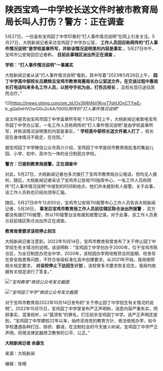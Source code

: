 # 陕西宝鸡一中学校长送文件时被市教育局局长叫人打伤？警方：正在调查

5月27日，一份盖有宝鸡园丁中学印章的“打人事件情况说明”在网上引发关注。5月27日，大皖新闻记者采访宝鸡园丁中学办公室，
**工作人员回应称网传的“打人事件情况说明”是学校盖章所写，并称该情况说明里的内容是事实** 。5月27日中午，宝鸡市公安局回应记者称，
**目前此事辖区派出所正在调查** 。

**学校：“打人事件情况说明”一事属实**

大皖新闻记者从该“打人事件情况说明”看到，其中写着“2023年5月26日上午，
**园丁中学高中部校长吕建焕去宝鸡市教育局惠局长办公室送文件，在交谈过程中惠局长打电话叫来多名工作人员，以抢夺手机为由，打伤吕校长**
，吕校长现已送往医院治疗。”

![](https://inews.gtimg.com/om_bt/Ov3lf4hNiji1Kyv77ghUOyCTYwE-
b_gQa0eHVOsrG0u2cAA/1000)_网传的“打人事件情况说明”_

该文件是否由宝鸡市园丁中学盖章所写呢？5月27日上午，大皖新闻记者致电宝鸡市园丁中学办公室，一名工作人员称网传的“打人事件情况说明”是由学校盖章所写，并称该情况说明里的内容是事实，“
**学校高中部校长送文件被人打了** ，校长现在身体情况不稳定，在住院。”

据宝鸡园丁中学微信公众号简介介绍，宝鸡园丁中学是经市教育局批准的集幼儿园、小学、初中、高中为一体的全日制民办学校。

**警方：已接到教育局报警，正在调查中**

对此，5月27日，大皖新闻记者也多次拨打了宝鸡市教育局办公电话，但均无人接听。随后，大皖新闻记者采访了宝鸡市公安局110指挥中心，一名工作人员称网传“打人事件情况说明”中提到的时间和地点，他们并未接到有人报警。关于此事，该工作人员称也已经向领导汇报。

随后，5月27日中午12点50分，宝鸡市公安局110报警中心工作人员告诉大皖新闻记者，5月26日， **事发后宝鸡市教育局工作人员前往辖区陈仓派出所报警**
，双方都没有拨打110报警，所以110报警台没有接到报警记录。对于此事，该工作人员表示目前辖区陈仓派出所正在调查。

**教育局曾要求该校停止招生**

大皖新闻记者注意到，2022年10月14日，宝鸡市教育局曾发布了关于停止园丁中学招生有关情况的说明。该说明称：“宝鸡园丁中学创办于2000年，位于宝鸡市陈仓区，为全日制民办完全中学。2020年，该校因办学用地租赁合同逾期、校舍存在安全隐患等问题，不符合省级标准化高中创建要求。从2021年开始，我局按照相关规定要求，
**对该校停止下达招生计划** 。该校曾多次要求恢复招生，我局均依据有关规定进行了答复。”

![](https://inews.gtimg.com/om_bt/O5n3FwETCqa9JlNEecXz17FvaW9YzmH6RBy5FZ2DkLKRgAA/1000)_“宝鸡教育”微信公众号发文截图_

![](https://inews.gtimg.com/om_bt/OqHdLw9GKWXv_JRqZFbWE0CU1wTBygQilLECL0G9IQOVMAA/1000)_“宝鸡园丁中学”微信公众号发文截图_

对于宝鸡市教育局2022年10月14日发布的“关于停止园丁中学招生有关情况的说明”。2022年10月15日，宝鸡园丁中学曾发布严正声明称，消息内容严重失实，罔顾事实，混淆视听，以“莫须有”的罪名，打压扼杀宝鸡园丁中学。该严正声明还提到，“宝鸡园丁中学建校22年以来，始终坚持党的教育方针，依法依规办学，如今学校遭遇各种打压、排挤、霸凌，在法制社会的今天骇人听闻，宝鸡园丁中学严正声明，将用法律武器捍卫教育的公平、公正。”

**大皖新闻记者 余康生**

来源：大皖新闻

编辑：徐栩

